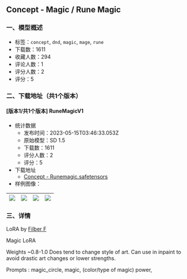 ## Concept - Magic / Rune Magic 
### 一、模型概述

- 标签：`concept`, `dnd`, `magic`, `mage`, `rune`
- 下载数：1611
- 收藏人数：294
- 评论人数：1
- 评分人数：2
- 评分：5

### 二、下载地址（共1个版本）

#### [版本1/共1个版本] RuneMagicV1

- 统计数据
  - 发布时间：2023-05-15T03:46:33.053Z
  - 原始模型：SD 1.5
  - 下载数：1611
  - 评分人数：2
  - 评分：5
- 下载地址
  - [Concept - Runemagic.safetensors](https://civitai.com/api/download/models/71024)
- 样例图像：

| <img src="https://image.civitai.com/xG1nkqKTMzGDvpLrqFT7WA/991abafe-7eaa-4ae4-80dd-7517365dfe34/width=450/793722.jpeg" /> | <img src="https://image.civitai.com/xG1nkqKTMzGDvpLrqFT7WA/a678db3d-5cb7-40b1-9519-ed7a36a4e05d/width=450/793718.jpeg" /> | <img src="https://image.civitai.com/xG1nkqKTMzGDvpLrqFT7WA/27e55a1e-7cfa-46fe-bae4-a852924a8ae5/width=450/793719.jpeg" /> | <img src="https://image.civitai.com/xG1nkqKTMzGDvpLrqFT7WA/6c4cdd29-b25c-4650-b5b4-c5c633d16db7/width=450/793720.jpeg" /> |
| ---- | ---- | ---- | ---- |


### 三、详情
<p>LoRA by <a target="_blank" rel="ugc" href="https://www.fiverr.com/filbert1/make-an-image-using-ai?context_referrer=user_page&amp;ref_ctx_id=c1ac544ab2576380a871531de34fba7c&amp;pckg_id=1&amp;pos=1&amp;imp_id=e59414f1-9666-41b3-91d0-49fec76b417d">Filber F</a> </p><p>Magic LoRA</p><p>Weights ~0.8-1.0 Does tend to change style of art. Can use in inpaint to avoid drastic art changes or lower strengths.</p><p>Prompts : magic_circle, magic, (color/type of magic) power,</p>